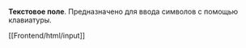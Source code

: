 **Текстовое поле**. Предназначено для ввода символов с помощью клавиатуры.


[[Frontend/html/input]]